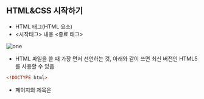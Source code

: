 ## HTML&CSS 시작하기
- HTML 태그(HTML 요소)
- <시작태그> 내용 <종료 태그>

![one](/img/HTML&CSS/HTML&CSS-시작하기/one.png)

- HTML 파일을 쓸 때 가장 먼저 선언하는 것, 아래와 같이 쓰면 최신 버전인 HTML5를 사용할 수 있음
```html
<!DOCTYPE html>
```

- 페이지의 제목은 <title> 태그로 씀 브라우저의 탭이나 방문 기록에 나와 있는 바로 그 제목이 들어가는 곳
```html
<title>My First Website</title>
```- <h> 태그 한 페이지에 여러 개의 머리말로 쓸 수 있는 것, 아래와 같이 중요도에 따라 크기를 서로 다르게 설정할 수 있음

```html
<h1>머리말 1</h1>
<h2>머리말 2</h2>
<h3>머리말 3</h3>
<h4>머리말 4</h4>
<h5>머리말 5</h5>
<h6>머리말 6</h6>
```

- 문단에서 사용하는 p(paragraph)태그

```html
<p>Lorem ipsum dolor sit amet, consectetur adipiscing elit, sed do eiusmod tempor incididunt ut labore et dolore magna aliqua.</p>
<p>Ut enim ad minim veniam, quis nostrud exercitation ullamco laboris nisi ut aliquip ex ea commodo consequat.</p>
<p>Duis aute irure dolor in reprehenderit in voluptate velit esse cillum dolore eu fugiat nulla pariatur. Excepteur sint occaecat cupidatat non proident, sunt in culpa qui officia deserunt mollit anim id est laborum.</p>
```

- 텍스트를 굵게 쓴다면 bold의 약자인 b태그 사용

```html
Hello <b>World</b>!
```

- 텍스트를 날려 쓰고 싶으면 italics의 약자인 i태그 사용

```html
Hello <i>World</i>!
```

- Phrase Tag → 단순히 시각적인 특징뿐 아니라 의미도 담고 있는 태그
- strong태그는 감싸고 있는 텍스트가 중요하다고 표시하는 것이 목적, 똑같이 굵게 보이지만 스크린리더 같은 것을 사용할 때 더 강조하여 쓸 수 있음

```html
Hello <strong>World</strong>!
```

- em태그는 i태그와 똑같은 시각적인 효과를 가지지만 강조하는 목적이 추가됨, emphasized의 줄임말임

```html
Hello <em>World</em>!
```

- 브라우저 사용시 다른 브라우저에서 한글이 깨지는 경우가 있음
- 그런 경우 meta charset="utf-8"을 추가해 그런 상황을 미연의 방지해야함

- CSS 스타일을 입히기 위해서 아래와 같이 style 태그 사용함

```html
<!-- 여기에 html 코드 -->

<style>
/* 여기에 CSS 코드 */
</style>
```

- 폰트 크기를 아래와 같이 표현할 수 있음

```html
<h1>Heading 1</h1>
<h2>Heading 2</h2>

<style>
h2 {
  font-size: 72px;
}
</style>
```

- 텍스트 정렬을 왼쪽, 가운데, 오른쪽으로 아래와 같이 할 수 있음

```html
<h1>Heading 1</h1>
<h2>Heading 2</h2>
<h3>Heading 3</h3>

<style>
h1 {
  text-align: left;
}

h2 {
  text-align: right;
}

h3 {
  text-align: center;
}
</style>
```

- 글에 색을 입히기 위해서 아래와 같이 color 속성을 활용함

```html
<h1>Heading 1</h1>
<h2>Heading 2</h2>
<h3>Heading 3</h3>

<style>
h1 {
  color: lime;
}

h2 {
  color: hotpink;
}

h3 {
  color: blue;
}
</style>
```

- margin 속성을 사용하여 요소 사이의 여백을 설정할 수 있음

```html
<h1>Heading 1</h1>
<h2>Heading 2</h2>
<h3>Heading 3</h3>

<style>
h1 {
  margin-bottom: 80px;
}

h3 {
  margin-left: 50px;
}
</style>
```

- 전체적인 구조로 묶기 위해서 아래와 같이 옵셔널 태그르 씀, 정리의 목적이 주요함

```html
<!DOCTYPE html>
<html>
	<head>
		<title>My First Website</title>
		<meta charset="utf-8">
		<style>
		  h1 {
		    font-size: 64px;
		    text-align: center;
		  }
		  
		  h3 {
		    margin-top: 100px;
		  } 
		  
		  p i {
		    font-size: 48px;
		  }
		</style>
	</head>
	<body>
		<h1>My First Page</h1>
		<h2>I <i>love</i> HTML</h2>
		<h3>안녕 세상!</h3>

		<p>Loerm ipsum <b>dolor</b> sit amet, consectetur adipiscing elit, sed do eiusmod <i>tempor</i> incididunt ut labore et dolore magna aliqua.</p>
	</body>
</html>
```

- 링크
- 하이퍼링크(anchor) → a태그 사용, blank를 통해서 새로운 탭에서 열릴 수 있게함

```html
<a href="https://google.com" target="_blank">구글로 가는 링크</a>
```

- 여기서 아래와 같이 index가 가장 상위 폴더에 있고 나머지는 하위 폴더에 있는 경우 아래와 같이 쓰면 됨
- 여기서 상위폴더로 갈때는 .. 을 활용함

```html
<!DOCTYPE html>
<html>
	<head>
		<title>My First Website</title>
		<meta charset="utf-8">
		<style>
		  h1 {
		    font-size: 64px;
		    text-align: center;
		  }
		  
		  h3 {
		    margin-top: 100px;
		  } 
		  
		  p i {
		    font-size: 48px;
		  }
		</style>
	</head>
	<body>
		<h1>My First Page</h1>
		<h2>I <i>love</i> HTML</h2>
		<h3>안녕 세상!</h3>

		<p>Loerm ipsum <b>dolor</b> sit amet, consectetur adipiscing elit, sed do eiusmod <i>tempor</i> incididunt ut labore et dolore magna aliqua.</p>

		<a href="folder1/page1.html">page 1</a>
		<a href="folder1/folder2/page2.html">page 2</a>
		<a href="folder1/folder2/page3.html">page 3</a>
	</body>
</html>
```

```html
<!DOCTYPE html>
<html>
	<head>
		<title>My First Website</title>
		<meta charset="utf-8">
		
	</head>
	<body>
		<h1>Page1</h1>
		<h2>페이지1</h2>

		<a href="../index.html">index</a>
		<a href="folder2/page2.html">page2</a>
	</body>
</html>
```

```html
<!DOCTYPE html>
<html>
	<head>
		<title>My First Website</title>
		<meta charset="utf-8">
		
	</head>
	<body>
		<h1>Page2</h1>
		<h2>페이지2</h2>

		<a href="../../index.html">index</a>
		<a href="../page1.html">page1</a>
		<a href="page3.html">page3</a>
	</body>
</html>
```

```html
<!DOCTYPE html>
<html>
	<head>
		<title>My First Website</title>
		<meta charset="utf-8">
		
	</head>
	<body>
		<h1>Page3</h1>
		<h2>페이지3</h2>
	</body>
</html>
```

- 이미지 태그를 사용하기 위해서는 아래와 같이 src의 소스를 찾아서 넣으면 됨, 그리고 속성을 활용해서 이미지 사이즈를 조정할 수 있음

```html
<img src="https://thumbor.forbes.com/thumbor/fit-in/416x416/filters%3Aformat%28jpg%29/https%3A%2F%2Fspecials-images.forbesimg.com%2Fimageserve%2F558c0172e4b0425fd034f8ba%2F0x0.jpg%3Ffit%3Dscale%26background%3D000000" width="673" height="300">
```

- 직접 가지고 있는 이미지는 아래와 같이 처리하면 됨
- 만일 상위 폴더에 있다면 ..을 사용함

```html
<img src="images/ice_cream.jpg">
<img src="../images/ice_cream.jpg width="300">
<img src="../../images/ice_cream.jpg" width="300">

```

- 여기서 이미지 정렬을 하기 위해서는 CSS 코드를 활용해야함, 아래와 같이 style 태그를 활용함

```html
<style>
	img {
		display: block;
		margin-left: auto;
		margin-right: auto;
	}
</style>
```

- 픽셀 : HTML에서 무언가의 크기를 기본적으로 픽셀 px 단위를 사용함, 화면을 구성하는 기본 단위임, 폰트 크기 역시도 픽셀 단위로 구성됨
- 길이를 픽셀 말고 퍼센트로 설정할 수도 있음